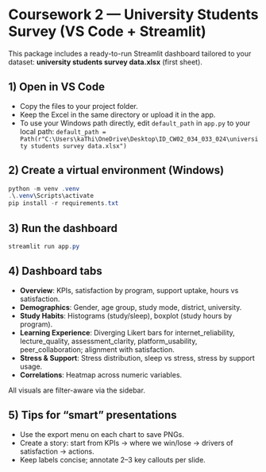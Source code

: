 # Coursework 2 — University Students Survey (VS Code + Streamlit)

This package includes a ready-to-run Streamlit dashboard tailored to your dataset:
**university students survey data.xlsx** (first sheet).

## 1) Open in VS Code
- Copy the files to your project folder.
- Keep the Excel in the same directory or upload it in the app.
- To use your Windows path directly, edit `default_path` in `app.py` to your local path:
  `default_path = Path(r"C:\Users\kaThi\OneDrive\Desktop\ID_CW02_034_033_024\university students survey data.xlsx")`

## 2) Create a virtual environment (Windows)
```powershell
python -m venv .venv
.\.venv\Scripts\activate
pip install -r requirements.txt
```

## 3) Run the dashboard
```powershell
streamlit run app.py
```

## 4) Dashboard tabs
- **Overview**: KPIs, satisfaction by program, support uptake, hours vs satisfaction.
- **Demographics**: Gender, age group, study mode, district, university.
- **Study Habits**: Histograms (study/sleep), boxplot (study hours by program).
- **Learning Experience**: Diverging Likert bars for internet_reliability, lecture_quality, assessment_clarity, platform_usability, peer_collaboration; alignment with satisfaction.
- **Stress & Support**: Stress distribution, sleep vs stress, stress by support usage.
- **Correlations**: Heatmap across numeric variables.

All visuals are filter-aware via the sidebar.

## 5) Tips for “smart” presentations
- Use the export menu on each chart to save PNGs.
- Create a story: start from KPIs → where we win/lose → drivers of satisfaction → actions.
- Keep labels concise; annotate 2–3 key callouts per slide.
